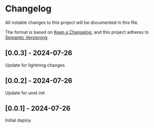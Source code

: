 # Changelog
All notable changes to this project will be documented in this file.

The format is based on [Keep a Changelog](https://keepachangelog.com/en/1.0.0/),
and this project adheres to [Semantic Versioning](https://semver.org/spec/v2.0.0.html).

## [0.0.3] - 2024-07-26
Update for lightning changes

## [0.0.2] - 2024-07-26
Update for unet init

## [0.0.1] - 2024-07-26
Initial deploy
